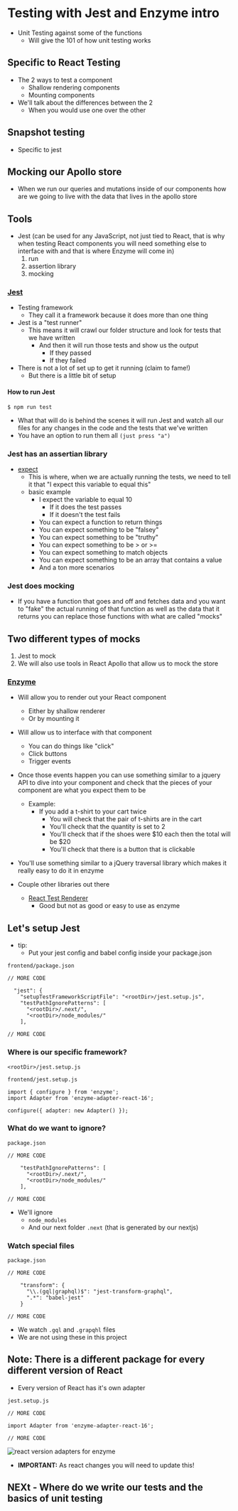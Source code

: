 # Testing with Jest and Enzyme intro
* Unit Testing against some of the functions
    - Will give the 101 of how unit testing works

## Specific to React Testing
* The 2 ways to test a component
    - Shallow rendering components
    - Mounting components
* We'll talk about the differences between the 2
    - When you would use one over the other

## Snapshot testing
* Specific to jest

## Mocking our Apollo store
* When we run our queries and mutations inside of our components how are we going to live with the data that lives in the apollo store

## Tools
* Jest (can be used for any JavaScript, not just tied to React, that is why when testing React components you will need something else to interface with and that is where Enzyme will come in)
    1. run
    2. assertion library
    3. mocking

### [Jest](https://jestjs.io/en/)
- Testing framework
    + They call it a framework because it does more than one thing
- Jest is a "test runner"
    + This means it will crawl our folder structure and look for tests that we have written
        * And then it will run those tests and show us the output
            - If they passed
            - If they failed
- There is not a lot of set up to get it running (claim to fame!)
    + But there is a little bit of setup

#### How to run Jest
`$ npm run test`

* What that will do is behind the scenes it will run Jest and watch all our files for any changes in the code and the tests that we've written
* You have an option to run them all `(just press "a")`

### Jest has an assertian library
* [expect](https://jestjs.io/docs/en/expect)
    - This is where, when we are actually running the tests, we need to tell it that "I expect this variable to equal this"
    - basic example
        + I expect the variable to equal 10
            * If it does the test passes
            * If it doesn't the test fails
        + You can expect a function to return things
        + You can expect something to be "falsey"
        + You can expect something to be "truthy"
        + You can expect something to be > or >=
        + You can expect something to match objects
        + You can expect something to be an array that contains a value
        + And a ton more scenarios

### Jest does mocking
* If you have a function that goes and off and fetches data and you want to "fake" the actual running of that function as well as the data that it returns you can replace those functions with what are called "mocks"

## Two different types of mocks
1. Jest to mock
2. We will also use tools in React Apollo that allow us to mock the store

### [Enzyme](https://airbnb.io/enzyme/)
* Will allow you to render out your React component
    - Either by shallow renderer
    - Or by mounting it
* Will allow us to interface with that component
    - You can do things like "click"
    - Click buttons
    - Trigger events
* Once those events happen you can use something similar to a jquery API to dive into your component and check that the pieces of your component are what you expect them to be
    - Example:
        + If you add a t-shirt to your cart twice
            * You will check that the pair of t-shirts are in the cart
            * You'll check that the quantity is set to 2
            * You'll check that if the shoes were $10 each then the total will be $20
            * You'll check that there is a button that is clickable
* You'll use something similar to a jQuery traversal library which makes it really easy to do it in enzyme

* Couple other libraries out there
    - [React Test Renderer](https://reactjs.org/docs/test-renderer.html)
        + Good but not as good or easy to use as enzyme

## Let's setup Jest
* tip:
    - Put your jest config and babel config inside your package.json

`frontend/package.json`

```
// MORE CODE

  "jest": {
    "setupTestFrameworkScriptFile": "<rootDir>/jest.setup.js",
    "testPathIgnorePatterns": [
      "<rootDir>/.next/",
      "<rootDir>/node_modules/"
    ],

// MORE CODE
```

### Where is our specific framework?

`<rootDir>/jest.setup.js`

`frontend/jest.setup.js`

```
import { configure } from 'enzyme';
import Adapter from 'enzyme-adapter-react-16';

configure({ adapter: new Adapter() });
```

### What do we want to ignore?
`package.json`

```
// MORE CODE

    "testPathIgnorePatterns": [
      "<rootDir>/.next/",
      "<rootDir>/node_modules/"
    ],

// MORE CODE
```

* We'll ignore
    - `node_modules`
    - And our next folder `.next` (that is generated by our nextjs)

### Watch special files
`package.json`

```
// MORE CODE

    "transform": {
      "\\.(gql|graphql)$": "jest-transform-graphql",
      ".*": "babel-jest"
    }

// MORE CODE
```

* We watch `.gql` and `.grapqhl` files
* We are not using these in this project

## Note: There is a different package for every different version of React
* Every version of React has it's own adapter

`jest.setup.js`

```
// MORE CODE

import Adapter from 'enzyme-adapter-react-16';

// MORE CODE
```

![react version adapters for enzyme](https://i.imgur.com/CemUTFA.png)

* **IMPORTANT:** As react changes you will need to update this!

## NEXt - Where do we write our tests and the basics of unit testing
